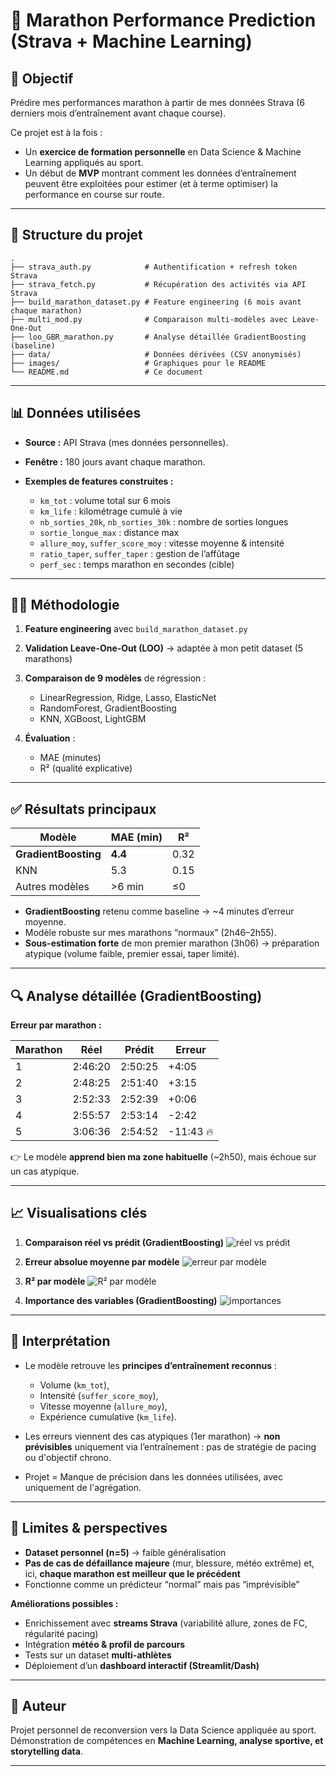 # 🏃 Marathon Performance Prediction (Strava + Machine Learning)

## 🎯 Objectif

Prédire mes performances marathon à partir de mes données Strava (6 derniers mois d’entraînement avant chaque course).

Ce projet est à la fois :

* Un **exercice de formation personnelle** en Data Science & Machine Learning appliqués au sport.
* Un début de **MVP** montrant comment les données d’entraînement peuvent être exploitées pour estimer (et à terme optimiser) la performance en course sur route.

---

## 📂 Structure du projet

```
.
├── strava_auth.py            # Authentification + refresh token Strava
├── strava_fetch.py           # Récupération des activités via API Strava
├── build_marathon_dataset.py # Feature engineering (6 mois avant chaque marathon)
├── multi_mod.py              # Comparaison multi-modèles avec Leave-One-Out
├── loo_GBR_marathon.py       # Analyse détaillée GradientBoosting (baseline)
├── data/                     # Données dérivées (CSV anonymisés)
├── images/                   # Graphiques pour le README
└── README.md                 # Ce document
```

---

## 📊 Données utilisées

* **Source :** API Strava (mes données personnelles).
* **Fenêtre :** 180 jours avant chaque marathon.
* **Exemples de features construites :**

  * `km_tot` : volume total sur 6 mois
  * `km_life` : kilométrage cumulé à vie
  * `nb_sorties_20k`, `nb_sorties_30k` : nombre de sorties longues
  * `sortie_longue_max` : distance max
  * `allure_moy`, `suffer_score_moy` : vitesse moyenne & intensité
  * `ratio_taper`, `suffer_taper` : gestion de l’affûtage
  * `perf_sec` : temps marathon en secondes (cible)

---

## 🧑‍💻 Méthodologie

1. **Feature engineering** avec `build_marathon_dataset.py`
2. **Validation Leave-One-Out (LOO)** → adaptée à mon petit dataset (5 marathons)
3. **Comparaison de 9 modèles** de régression :

   * LinearRegression, Ridge, Lasso, ElasticNet
   * RandomForest, GradientBoosting
   * KNN, XGBoost, LightGBM
4. **Évaluation** :

   * MAE (minutes)
   * R² (qualité explicative)

---

## ✅ Résultats principaux

| Modèle               | MAE (min) | R²   |
| -------------------- | --------- | ---- |
| **GradientBoosting** | **4.4**   | 0.32 |
| KNN                  | 5.3       | 0.15 |
| Autres modèles       | >6 min    | ≤0   |

* **GradientBoosting** retenu comme baseline → ~4 minutes d’erreur moyenne.
* Modèle robuste sur mes marathons “normaux” (2h46–2h55).
* **Sous-estimation forte** de mon premier marathon (3h06) → préparation atypique (volume faible, premier essai, taper limité).

---

## 🔍 Analyse détaillée (GradientBoosting)

**Erreur par marathon :**

| Marathon | Réel    | Prédit  | Erreur    |
| -------- | ------- | ------- | --------- |
| 1        | 2:46:20 | 2:50:25 | +4:05     |
| 2        | 2:48:25 | 2:51:40 | +3:15     |
| 3        | 2:52:33 | 2:52:39 | +0:06     |
| 4        | 2:55:57 | 2:53:14 | -2:42     |
| 5        | 3:06:36 | 2:54:52 | -11:43 🔥 |

👉 Le modèle **apprend bien ma zone habituelle** (~2h50), mais échoue sur un cas atypique.

---

## 📈 Visualisations clés

1. **Comparaison réel vs prédit (GradientBoosting)**
   ![réel vs prédit](images/GBR_reel_vs_pred.png)

2. **Erreur absolue moyenne par modèle**
   ![erreur par modèle](images//MAE_comp.png)
   
3. **R² par modèle**
   ![R² par modèle](images/R_comp.png)

4. **Importance des variables (GradientBoosting)**
   ![importances](images/GBR_imp_var.png)

---

## 🧠 Interprétation

* Le modèle retrouve les **principes d’entraînement reconnus** :

  * Volume (`km_tot`),
  * Intensité (`suffer_score_moy`),
  * Vitesse moyenne (`allure_moy`),
  * Expérience cumulative (`km_life`).
* Les erreurs viennent des cas atypiques (1er marathon) → **non prévisibles** uniquement via l’entraînement : pas de stratégie de pacing ou d'objectif chrono.
* Projet = Manque de précision dans les données utilisées, avec uniquement de l'agrégation.

---

## 🚀 Limites & perspectives

* **Dataset personnel (n=5)** → faible généralisation
* **Pas de cas de défaillance majeure** (mur, blessure, météo extrême) et, ici, **chaque marathon est meilleur que le précédent**
* Fonctionne comme un prédicteur “normal” mais pas “imprévisible”

**Améliorations possibles :**

* Enrichissement avec **streams Strava** (variabilité allure, zones de FC, régularité pacing)
* Intégration **météo & profil de parcours**
* Tests sur un dataset **multi-athlètes**
* Déploiement d’un **dashboard interactif (Streamlit/Dash)**

---

## 👤 Auteur

Projet personnel de reconversion vers la Data Science appliquée au sport.
Démonstration de compétences en **Machine Learning, analyse sportive, et storytelling data**.

---


